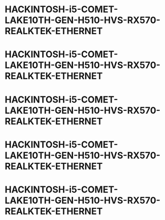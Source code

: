 # HACKINTOSH-i5-COMET-LAKE10TH-GEN-H510-HVS-RX570-REALKTEK-ETHERNET
# HACKINTOSH-i5-COMET-LAKE10TH-GEN-H510-HVS-RX570-REALKTEK-ETHERNET
# HACKINTOSH-i5-COMET-LAKE10TH-GEN-H510-HVS-RX570-REALKTEK-ETHERNET
# HACKINTOSH-i5-COMET-LAKE10TH-GEN-H510-HVS-RX570-REALKTEK-ETHERNET
# HACKINTOSH-i5-COMET-LAKE10TH-GEN-H510-HVS-RX570-REALKTEK-ETHERNET
